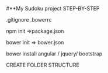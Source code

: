#**My Sudoku project STEP-BY-STEP	

.gitignore
.bowerrc


npm init =>package.json

bower init => bower.json

bower install angular / jquery/ bootstrap

CREATE FOLDER STRUCTURE


